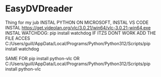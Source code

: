 # EasyDVDreader
Thing for my jub
INSTAL PYTHON ON MICROSOFT, INSTAL VS CODE INSTAL 
https://get.videolan.org/vlc/3.0.21/win64/vlc-3.0.21-win64.exe
INSTAL WATCHDOG: pip install watchdog IF ITZS DONT WORK ADD THE FILE ACCES C:/Users/guill/AppData/Local/Programs/Python/Python312/Scripts/pip install watchdog

SAME FOR pip install python-vlc  OR C:/Users/guill/AppData/Local/Programs/Python/Python312/Scripts/pip install python-vlc

